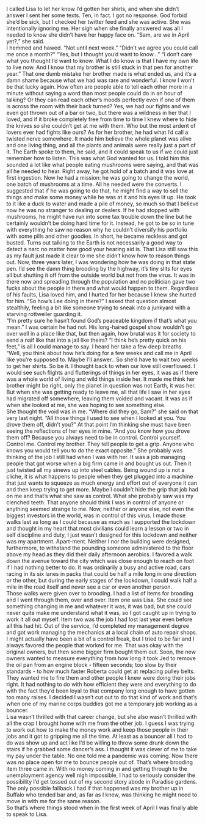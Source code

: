 I called Lisa to let her know I’d gotten her shirts, and when she didn’t answer I sent her some texts.  Ten, in fact.  I got no response.  God forbid she’d be sick, but I checked her twitter feed and she was active.  She was intentionally ignoring me.  Her sigh when she finally answered was all I needed to know she didn’t have her happy face on.
“Sam, are we in April yet?,” she said.  
I hemmed and hawed.  “Not until next week.”
“Didn’t we agree you could call me once a month?”
“Yes, but I thought you’d want to know…”
“I don’t care what you thought I’d want to know.  What I do know is that I have my own life to live now.  And I know that my brother is still stuck in that pen for another year.”
That one dumb mistake her brother made is what ended us, and it’s a damn shame because what we had was rare and wonderful.  I know I won’t be that lucky again.  How often are people able to tell each other more in a minute without saying a word than most people could do in an hour of talking?  Or they can read each other’s moods perfectly even if one of them is across the room with their back turned?   Yes, we had our fights and we even got thrown out of a bar or two, but there was a wildness in her that I loved, and if it broke completely free from time to time I knew where to hide the knives so she couldn’t get at me with them.  Who but the most ardent of lovers ever had fights like ours?
As for her brother, he had what I’d call a twisted nerve somewhere.  It made him believe the whole planet was alive and one living thing, and all the plants and animals were really just a part of it.   The Earth spoke to them, he said, and it could speak to us if we could just remember how to listen.  This was what God wanted for us.  I told him this sounded a lot like what people eating mushrooms were saying, and that was all he needed to hear.  Right away, he got hold of a batch and it was love at first ingestion.  Now he had a mission: he was going to change the world, one batch of mushrooms at a time.  All he needed were the converts.  I suggested that if he was going to do that, he might find a way to sell the things and make some money while he was at it and his eyes lit up.  He took to it like a duck to water and made a pile of money, so much so that I believe now he was no stranger to dealing or dealers.  If he had stopped with mushrooms, he might have run into some tax trouble down the line but he certainly wouldn’t be doing hard time for it.  Instead, he got to be so in tune with everything he saw no reason why he couldn’t diversify his portfolio with some pills and other goodies.  In short, he became reckless and got busted.  Turns out talking to the Earth is not necessarily a good way to detect a narc no matter how good your hearing aid is.  That Lisa still saw this as my fault just made it clear to me she didn’t know how to reason things out.
Now, three years later, I was wondering how he was doing in that state pen.  I’d see the damn thing brooding by the highway, it’s tiny slits for eyes all but shutting it off from the outside world but not from the virus.  It was in there now and spreading through the population and no politician gave two fucks about the people in there and what would happen to them.  Regardless of his faults, Lisa loved him, and I hurted for her because I knew she hurted for him.
“So how’s Lee doing in there?”  I asked that question almost stealthily, feeling a bit like someone trying to sneak into a junkyard with a starving rottweiler guarding it.  
“I’m pretty sure he hasn’t found God’s peaceable kingdom if that’s what you mean.”
I was certain he had not.  His long-haired gospel show wouldn’t go over well in a place like that, but then again, how brutal was it for society to send a naif like that into a jail like theirs?  “I think he’s pretty quick on his feet,” is all I could manage to say.
I heard her take a few deep breaths.  “Well, you think about how he’s doing for a few weeks and call me in April like you’re supposed to.  Maybe I’ll answer.. 
So she’d have to wait two weeks to get her shirts.  So be it.  I thought back to when our love still overflowed.  I would see such flights and flutterings of things in her eyes, it was as if there was a whole world of living and wild things inside her.  It made me think her brother might be right, only the planet in question was not Earth, it was her.  But when she was getting ready to leave me, all that life I saw in her eyes had migrated off somewhere, leaving them voided and vacant.  It was as if when she looked at me, she was hoping to see something else.  
She thought the void was in me.  “Where did they go, Sam?” she said on that very last night.  “All those things I used to see when I looked at you.  You drove them off, didn’t you?”  At that point I’m thinking she must have been seeing the reflections of her eyes in mine.  “And you know how you drove them off?  Because you always need to be in control.  Control yourself. Control me. Control my brother.  They tell people to get a grip.  Anyone who knows you would tell you to do the exact opposite.”
She probably was thinking of the job I still had when I was with her.  It was a job managing people that got worse when a big firm came in and bought us out.  Then it just twisted all my sinews up into steel cables.  Being wound up is not a cliche, it is what happens to people when they get plugged into a machine that just wants to squeeze as much energy and effort out of everyone it can and then keep trying to get more.  Maybe I couldn’t hide the grip that job had on me and that’s what she saw as control.  What she probably saw was my clenched teeth.  That anyone should think I was in control of anyone or anything seemed strange to me.  Now, neither or anyone else, not even the biggest investors in the world, was in control of this virus. 
I made those walks last as long as I could because as much as I supported the lockdown and thought in my heart that most civilians could learn a lesson or two in self discipline and duty, I just wasn’t designed for this lockdown and neither was my apartment. Apart-ment.  Neither I nor the building were designed, furthermore, to withstand the pounding someone administered to the floor above my head as they did their daily afternoon aerobics.  I favored a walk down the avenue toward the city which was close enough to reach on foot if I had nothing better to do.  It was ordinarily a busy and active road, cars racing in its six lanes in packs that could be half a mile long in one direction or the other, but during the early stages of the lockdown, I could walk half a mile in the road itself and never see a car or even another person.  
Those walks were given over to brooding.  I had a list of items for brooding and I went through them, over and over.   Item one was Lisa.  She could see something changing in me and whatever it was, it was bad, but she could never quite make me understand what it was, so I got caught up in trying to work it all out myself. 
Item two was the job I had lost last year even before all this had hit.  Out of the service, I’d completed my management degree and got work managing the mechanics at a local chain of auto repair shops.  I might actually have been a bit of a control freak, but I tried to be fair and I always favored the people that worked for me.  That was okay with the original owners, but  then some bigger firm bought them out.  Soon, the new owners wanted to measure everything from how long it took Jed to remove the oil pan from an engine block - fifteen seconds;  too slow by their standards - to how much faster Roberta could get at replacing pulley belts.   They wanted me to fire them and other people I knew were doing their jobs right.   It had nothing to do with how efficient they were and everything to do with the fact they’d been loyal to that company long enough to have gotten too many raises.   I decided I wasn’t cut out to do that kind of work and that’s when one of my marine corps buddies got me a temporary job working as a bouncer.  
Lisa wasn’t thrilled with that career change, but she also wasn’t thrilled with all the crap I brought home with me from the other job.  I guess I was trying to work out how to make the money work and keep those people in their jobs and it got to gripping me all the time.  At least as a bouncer all I had to do was show up and act like I’d be willing to throw some drunk down the stairs if he grabbed some dancer’s ass.  I thought it was clever of me to take my pay under the table.  No one told me a pandemic was coming.  Now there was no place open for me to bounce people out of.
That’s where brooding item three came in.  With no money coming in and getting through to the unemployment agency well nigh impossible, I had to seriously consider the possibility I’d get tossed out of my second story abode in Paradise gardens.  The only possible fallback I had if that happened was my brother up in Buffalo who tended bar and, as far as I knew, was thinking he might need to move in with me for the same reason.   
So that’s where things stood when in the first week of April I was finally able to speak to Lisa. 